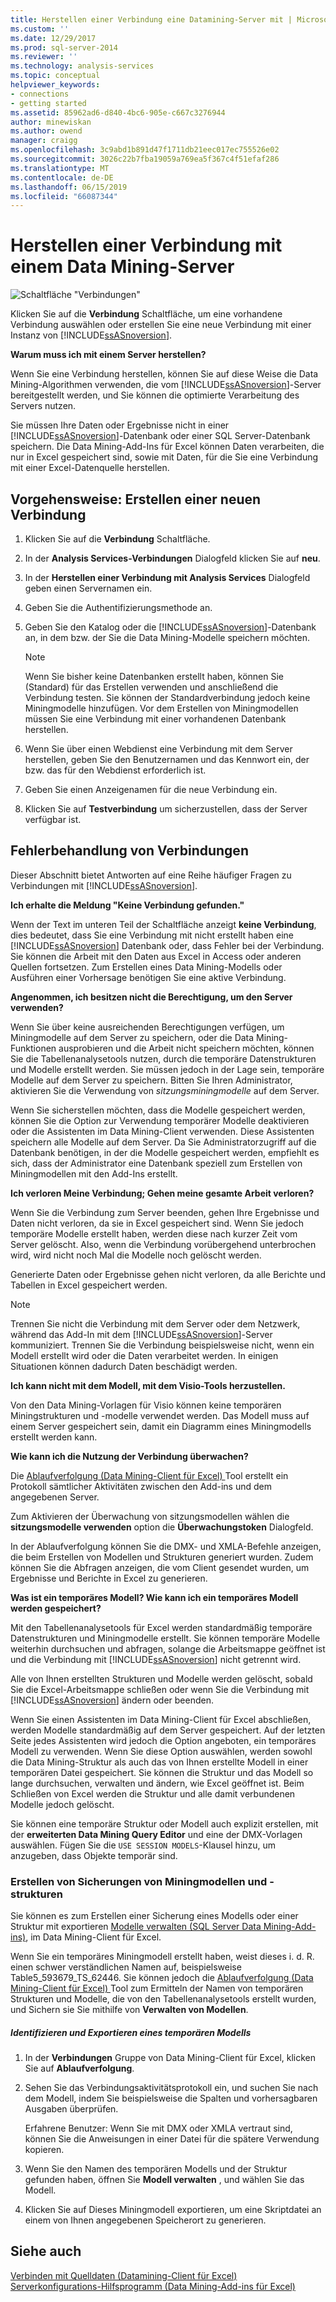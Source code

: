 ```yaml
---
title: Herstellen einer Verbindung eine Datamining-Server mit | Microsoft-Dokumentation
ms.custom: ''
ms.date: 12/29/2017
ms.prod: sql-server-2014
ms.reviewer: ''
ms.technology: analysis-services
ms.topic: conceptual
helpviewer_keywords:
- connections
- getting started
ms.assetid: 85962ad6-d840-4bc6-905e-c667c3276944
author: minewiskan
ms.author: owend
manager: craigg
ms.openlocfilehash: 3c9abd1b891d47f1711db21eec017ec755526e02
ms.sourcegitcommit: 3026c22b7fba19059a769ea5f367c4f51efaf286
ms.translationtype: MT
ms.contentlocale: de-DE
ms.lasthandoff: 06/15/2019
ms.locfileid: "66087344"
---
```

# <a name="connect-to-a-data-mining-server"></a>Herstellen einer Verbindung mit einem Data Mining-Server
  ![Schaltfläche "Verbindungen"](media/misc-connection.gif "Schaltfläche \"Verbindungen\"")  
  
 Klicken Sie auf die **Verbindung** Schaltfläche, um eine vorhandene Verbindung auswählen oder erstellen Sie eine neue Verbindung mit einer Instanz von [!INCLUDE[ssASnoversion](../includes/ssasnoversion-md.md)].  
  
 **Warum muss ich mit einem Server herstellen?**  
  
 Wenn Sie eine Verbindung herstellen, können Sie auf diese Weise die Data Mining-Algorithmen verwenden, die vom [!INCLUDE[ssASnoversion](../includes/ssasnoversion-md.md)]-Server bereitgestellt werden, und Sie können die optimierte Verarbeitung des Servers nutzen.  
  
 Sie müssen Ihre Daten oder Ergebnisse nicht in einer [!INCLUDE[ssASnoversion](../includes/ssasnoversion-md.md)]-Datenbank oder einer SQL Server-Datenbank speichern. Die Data Mining-Add-Ins für Excel können Daten verarbeiten, die nur in Excel gespeichert sind, sowie mit Daten, für die Sie eine Verbindung mit einer Excel-Datenquelle herstellen.  
  
## <a name="how-to-create-a-new-connection"></a>Vorgehensweise: Erstellen einer neuen Verbindung  
  
1.  Klicken Sie auf die **Verbindung** Schaltfläche.  
  
2.  In der **Analysis Services-Verbindungen** Dialogfeld klicken Sie auf **neu**.  
  
3.  In der **Herstellen einer Verbindung mit Analysis Services** Dialogfeld geben einen Servernamen ein.  
  
4.  Geben Sie die Authentifizierungsmethode an.  
  
5.  Geben Sie den Katalog oder die [!INCLUDE[ssASnoversion](../includes/ssasnoversion-md.md)]-Datenbank an, in dem bzw. der Sie die Data Mining-Modelle speichern möchten.  
  
    > [!NOTE]  
    >  Wenn Sie bisher keine Datenbanken erstellt haben, können Sie (Standard) für das Erstellen verwenden und anschließend die Verbindung testen. Sie können der Standardverbindung jedoch keine Miningmodelle hinzufügen. Vor dem Erstellen von Miningmodellen müssen Sie eine Verbindung mit einer vorhandenen Datenbank herstellen.  
  
6.  Wenn Sie über einen Webdienst eine Verbindung mit dem Server herstellen, geben Sie den Benutzernamen und das Kennwort ein, der bzw. das für den Webdienst erforderlich ist.  
  
7.  Geben Sie einen Anzeigenamen für die neue Verbindung ein.  
  
8.  Klicken Sie auf **Testverbindung** um sicherzustellen, dass der Server verfügbar ist.  
  
## <a name="troubleshooting-connections"></a>Fehlerbehandlung von Verbindungen  
 Dieser Abschnitt bietet Antworten auf eine Reihe häufiger Fragen zu Verbindungen mit [!INCLUDE[ssASnoversion](../includes/ssasnoversion-md.md)].  
  
 **Ich erhalte die Meldung "Keine Verbindung gefunden."**  
  
 Wenn der Text im unteren Teil der Schaltfläche anzeigt **keine Verbindung**, dies bedeutet, dass Sie eine Verbindung mit nicht erstellt haben eine [!INCLUDE[ssASnoversion](../includes/ssasnoversion-md.md)] Datenbank oder, dass Fehler bei der Verbindung. Sie können die Arbeit mit den Daten aus Excel in Access oder anderen Quellen fortsetzen. Zum Erstellen eines Data Mining-Modells oder Ausführen einer Vorhersage benötigen Sie eine aktive Verbindung.  
  
 **Angenommen, ich besitzen nicht die Berechtigung, um den Server verwenden?**  
  
 Wenn Sie über keine ausreichenden Berechtigungen verfügen, um Miningmodelle auf dem Server zu speichern, oder die Data Mining-Funktionen ausprobieren und die Arbeit nicht speichern möchten, können Sie die Tabellenanalysetools nutzen, durch die temporäre Datenstrukturen und Modelle erstellt werden. Sie müssen jedoch in der Lage sein, temporäre Modelle auf dem Server zu speichern. Bitten Sie Ihren Administrator, aktivieren Sie die Verwendung von *sitzungsminingmodelle* auf dem Server.  
  
 Wenn Sie sicherstellen möchten, dass die Modelle gespeichert werden, können Sie die Option zur Verwendung temporärer Modelle deaktivieren oder die Assistenten im Data Mining-Client verwenden. Diese Assistenten speichern alle Modelle auf dem Server. Da Sie Administratorzugriff auf die Datenbank benötigen, in der die Modelle gespeichert werden, empfiehlt es sich, dass der Administrator eine Datenbank speziell zum Erstellen von Miningmodellen mit den Add-Ins erstellt.  
  
 **Ich verloren Meine Verbindung; Gehen meine gesamte Arbeit verloren?**  
  
 Wenn Sie die Verbindung zum Server beenden, gehen Ihre Ergebnisse und Daten nicht verloren, da sie in Excel gespeichert sind. Wenn Sie jedoch temporäre Modelle erstellt haben, werden diese nach kurzer Zeit vom Server gelöscht. Also, wenn die Verbindung vorübergehend unterbrochen wird, wird nicht noch Mal die Modelle noch gelöscht werden.  
  
 Generierte Daten oder Ergebnisse gehen nicht verloren, da alle Berichte und Tabellen in Excel gespeichert werden.  
  
> [!NOTE]  
>  Trennen Sie nicht die Verbindung mit dem Server oder dem Netzwerk, während das Add-In mit dem [!INCLUDE[ssASnoversion](../includes/ssasnoversion-md.md)]-Server kommuniziert. Trennen Sie die Verbindung beispielsweise nicht, wenn ein Modell erstellt wird oder die Daten verarbeitet werden. In einigen Situationen können dadurch Daten beschädigt werden.  
  
 **Ich kann nicht mit dem Modell, mit dem Visio-Tools herzustellen.**  
  
 Von den Data Mining-Vorlagen für Visio können keine temporären Miningstrukturen und -modelle verwendet werden. Das Modell muss auf einem Server gespeichert sein, damit ein Diagramm eines Miningmodells erstellt werden kann.  
  
 **Wie kann ich die Nutzung der Verbindung überwachen?**  
  
 Die [Ablaufverfolgung &#40;Data Mining-Client für Excel&#41; ](trace-data-mining-client-for-excel.md) Tool erstellt ein Protokoll sämtlicher Aktivitäten zwischen den Add-ins und dem angegebenen Server.  
  
 Zum Aktivieren der Überwachung von sitzungsmodellen wählen die **sitzungsmodelle verwenden** option die **Überwachungstoken** Dialogfeld.  
  
 In der Ablaufverfolgung können Sie die DMX- und XMLA-Befehle anzeigen, die beim Erstellen von Modellen und Strukturen generiert wurden. Zudem können Sie die Abfragen anzeigen, die vom Client gesendet wurden, um Ergebnisse und Berichte in Excel zu generieren.  
  
 **Was ist ein temporäres Modell? Wie kann ich ein temporäres Modell werden gespeichert?**  
  
 Mit den Tabellenanalysetools für Excel werden standardmäßig temporäre Datenstrukturen und Miningmodelle erstellt. Sie können temporäre Modelle weiterhin durchsuchen und abfragen, solange die Arbeitsmappe geöffnet ist und die Verbindung mit [!INCLUDE[ssASnoversion](../includes/ssasnoversion-md.md)] nicht getrennt wird.  
  
 Alle von Ihnen erstellten Strukturen und Modelle werden gelöscht, sobald Sie die Excel-Arbeitsmappe schließen oder wenn Sie die Verbindung mit [!INCLUDE[ssASnoversion](../includes/ssasnoversion-md.md)] ändern oder beenden.  
  
 Wenn Sie einen Assistenten im Data Mining-Client für Excel abschließen, werden Modelle standardmäßig auf dem Server gespeichert. Auf der letzten Seite jedes Assistenten wird jedoch die Option angeboten, ein temporäres Modell zu verwenden. Wenn Sie diese Option auswählen, werden sowohl die Data Mining-Struktur als auch das von Ihnen erstellte Modell in einer temporären Datei gespeichert. Sie können die Struktur und das Modell so lange durchsuchen, verwalten und ändern, wie Excel geöffnet ist. Beim Schließen von Excel werden die Struktur und alle damit verbundenen Modelle jedoch gelöscht.  
  
 Sie können eine temporäre Struktur oder Modell auch explizit erstellen, mit der **erweiterten Data Mining Query Editor** und eine der DMX-Vorlagen auswählen. Fügen Sie die `USE SESSION MODELS`-Klausel hinzu, um anzugeben, dass Objekte temporär sind.   
  
### <a name="creating-backups-of-mining-models-and-structures"></a>Erstellen von Sicherungen von Miningmodellen und -strukturen  
 Sie können es zum Erstellen einer Sicherung eines Modells oder einer Struktur mit exportieren [Modelle verwalten &#40;SQL Server Data Mining-Add-ins&#41;](manage-models-sql-server-data-mining-add-ins.md), im Data Mining-Client für Excel.  
  
 Wenn Sie ein temporäres Miningmodell erstellt haben, weist dieses i. d. R. einen schwer verständlichen Namen auf, beispielsweise Table5_593679_TS_62446. Sie können jedoch die [Ablaufverfolgung &#40;Data Mining-Client für Excel&#41; ](trace-data-mining-client-for-excel.md) Tool zum Ermitteln der Namen von temporären Strukturen und Modelle, die von den Tabellenanalysetools erstellt wurden, und Sichern sie Sie mithilfe von  **Verwalten von Modellen**.  
  
##### <a name="identify-and-export-a-temporary-model"></a>Identifizieren und Exportieren eines temporären Modells  
  
1.  In der **Verbindungen** Gruppe von Data Mining-Client für Excel, klicken Sie auf **Ablaufverfolgung**.  
  
2.  Sehen Sie das Verbindungsaktivitätsprotokoll ein, und suchen Sie nach dem Modell, indem Sie beispielsweise die Spalten und vorhersagbaren Ausgaben überprüfen.  
  
     Erfahrene Benutzer: Wenn Sie mit DMX oder XMLA vertraut sind, können Sie die Anweisungen in einer Datei für die spätere Verwendung kopieren.  
  
3.  Wenn Sie den Namen des temporären Modells und der Struktur gefunden haben, öffnen Sie **Modell verwalten** , und wählen Sie das Modell.  
  
4.  Klicken Sie auf Dieses Miningmodell exportieren, um eine Skriptdatei an einem von Ihnen angegebenen Speicherort zu generieren.  
  
## <a name="see-also"></a>Siehe auch  
 [Verbinden mit Quelldaten &#40;Datamining-Client für Excel&#41;](connect-to-source-data-data-mining-client-for-excel.md)   
 [Serverkonfigurations-Hilfsprogramm &#40;Data Mining-Add-ins für Excel&#41;](server-configuration-utility-data-mining-add-ins-for-excel.md)  
  
  
